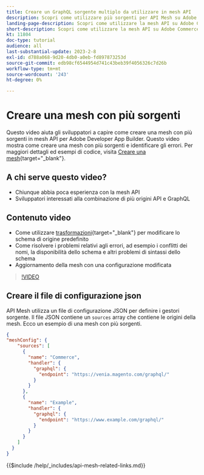 ```yaml
---
title: Creare un GraphQL sorgente multiplo da utilizzare in mesh API
description: Scopri come utilizzare più sorgenti per API Mesh su Adobe Commerce e [!DNL Adobe App Builder]. Scopri alcuni errori comuni e come risolverli.
landing-page-description: Scopri come utilizzare la mesh API su Adobe Commerce e [!DNL Adobe App Builder]. Scopri come creare una mesh con più sorgenti e come risolvere alcuni errori comuni.
short-description: Scopri come utilizzare la mesh API su Adobe Commerce e [!DNL Adobe App Builder]. Scopri come creare una mesh con più sorgenti e come risolvere alcuni errori comuni.
kt: 11804
doc-type: tutorial
audience: all
last-substantial-update: 2023-2-8
exl-id: d788a068-9d20-4db0-a0eb-fd897873253d
source-git-commit: edb98cf6544954d741c43beb39f4056326c7d26b
workflow-type: tm+mt
source-wordcount: '243'
ht-degree: 0%

---
```


# Creare una mesh con più sorgenti

Questo video aiuta gli sviluppatori a capire come creare una mesh con più sorgenti in mesh API per Adobe Developer App Builder. Questo video mostra come creare una mesh con più sorgenti e identificare gli errori. Per maggiori dettagli ed esempi di codice, visita [Creare una mesh](https://developer.adobe.com/graphql-mesh-gateway/gateway/create-mesh/#create-a-mesh-1){target="_blank"}.

## A chi serve questo video?

* Chiunque abbia poca esperienza con la mesh API
* Sviluppatori interessati alla combinazione di più origini API e GraphQL

## Contenuto video

* Come utilizzare [trasformazioni](https://developer.adobe.com/graphql-mesh-gateway/gateway/transforms/){target="_blank"} per modificare lo schema di origine predefinito
* Come risolvere i problemi relativi agli errori, ad esempio i conflitti dei nomi, la disponibilità dello schema e altri problemi di sintassi dello schema
* Aggiornamento della mesh con una configurazione modificata

>[!VIDEO](https://video.tv.adobe.com/v/3414125?quality=12&learn=on)

## Creare il file di configurazione json

API Mesh utilizza un file di configurazione JSON per definire i gestori sorgente. Il file JSON contiene un `sources` array che contiene le origini della mesh. Ecco un esempio di una mesh con più sorgenti.

```json
{
"meshConfig": {
    "sources": [
      {
        "name": "Commerce",
        "handler": {
          "graphql": {
            "endpoint": "https://venia.magento.com/graphql/"
          }
        }
      },
      {
        "name": "Example",
        "handler": {
          "graphql": {
            "endpoint": "https://www.example.com/graphql/"
          }
        }
      }
    ]
  }
}
```

{{$include /help/_includes/api-mesh-related-links.md}}
